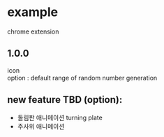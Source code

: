 # example
chrome extension

## 1.0.0
icon  
option : default range of random number generation

## new feature TBD (option):
- 돌림판 애니메이션 turning plate
- 주사위 애니메이션
